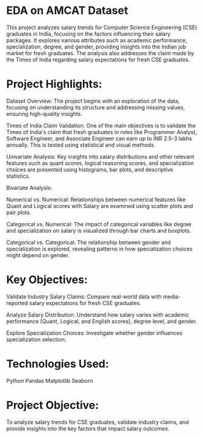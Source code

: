 # EDA on AMCAT Dataset
This project analyzes salary trends for Computer Science Engineering (CSE) graduates in India, focusing on the factors influencing their salary packages. It explores various attributes such as academic performance, specialization, degree, and gender, providing insights into the Indian job market for fresh graduates. The analysis also addresses the claim made by the Times of India regarding salary expectations for fresh CSE graduates.

# Project Highlights:

Dataset Overview: The project begins with an exploration of the data, focusing on understanding its structure and addressing missing values, ensuring high-quality insights.

Times of India Claim Validation: One of the main objectives is to validate the Times of India's claim that fresh graduates in roles like Programmer Analyst, Software Engineer, and Associate Engineer can earn up to INR 2.5-3 lakhs annually. This is tested using statistical and visual methods.

Univariate Analysis: Key insights into salary distributions and other relevant features such as quant scores, logical reasoning scores, and specialization choices are presented using histograms, bar plots, and descriptive statistics.

Bivariate Analysis:

Numerical vs. Numerical: Relationships between numerical features like Quant and Logical scores with Salary are examined using scatter plots and pair plots.
        
Categorical vs. Numerical: The impact of categorical variables like degree and specialization on salary is visualized through bar charts and boxplots.
        
Categorical vs. Categorical: The relationship between gender and specialization is explored, revealing patterns in how specialization choices might depend on gender.

# Key Objectives:

Validate Industry Salary Claims: Compare real-world data with media-reported salary expectations for fresh CSE graduates.

Analyze Salary Distribution: Understand how salary varies with academic performance (Quant, Logical, and English scores), degree level, and gender.

Explore Specialization Choices: Investigate whether gender influences specialization selection.

# Technologies Used:
Python
Pandas
Matplotlib
Seaborn

# Project Objective: 
To analyze salary trends for CSE graduates, validate industry claims, and provide insights into the key factors that impact salary outcomes.
